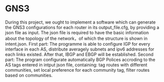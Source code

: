 # GNS3
During this project, we ought to implement a software which can generate the GNS3 configurations for each router in its output_file.cfg, by providing a json file as input.
The json file is required to have the basic information about the topology of the network，of which the structure is shown in intent.json.
First part:
  The programme is able to configure IGP for every interface in each AS, distribute averagely subnets and ipv6 addresses for each links existed. 
  After that, IBGP and EBGP will be established.
Second part:
  The program configurate automatically BGP Polices accroding to the AS tags entered in intput json file, containing: tag routes with different communities,
  set local preference for each community tag, filter routes based on communities.
  

